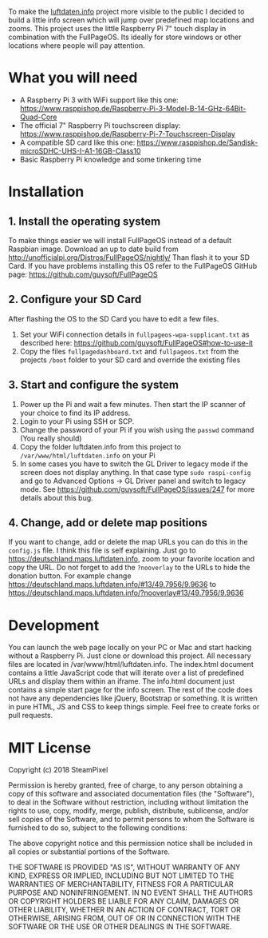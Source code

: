 To make the [luftdaten.info](https://luftdaten.info) project more visible to the public I decided to build a little info screen which will jump over predefined map locations and zooms. This project uses the little Raspberry Pi 7" touch display in combination with the FullPageOS. Its ideally for store windows or other locations where people will pay attention.

# What you will need
* A Raspberry Pi 3 with WiFi support like this one: https://www.rasppishop.de/Raspberry-Pi-3-Model-B-14-GHz-64Bit-Quad-Core
* The official 7" Raspberry Pi touchscreen display: https://www.rasppishop.de/Raspberry-Pi-7-Touchscreen-Display
* A compatible SD card like this one: https://www.rasppishop.de/Sandisk-microSDHC-UHS-I-A1-16GB-Class10
* Basic Raspberry Pi knowledge and some tinkering time

# Installation
## 1. Install the operating system
To make things easier we will install FullPageOS instead of a default Raspbian image. Download an up to date build from http://unofficialpi.org/Distros/FullPageOS/nightly/
Than flash it to your SD Card. If you have problems installing this OS refer to the FullPageOS GitHub page: https://github.com/guysoft/FullPageOS

## 2. Configure your SD Card
After flashing the OS to the SD Card you have to edit a few files.

1. Set your WiFi connection details in `fullpageos-wpa-supplicant.txt` as described here: https://github.com/guysoft/FullPageOS#how-to-use-it
2. Copy the files `fullpagedashboard.txt` and `fullpageos.txt` from the projects `/boot` folder to your SD card and override the existing files

## 3. Start and configure the system

1. Power up the Pi and wait a few minutes. Then start the IP scanner of your choice to find its IP address.
2. Login to your Pi using SSH or SCP.
3. Change the password of your Pi if you wish using the `passwd` command (You really should)
4. Copy the folder luftdaten.info from this project to `/var/www/html/luftdaten.info` on your Pi
5. In some cases you have to switch the GL Driver to legacy mode if the screen does not display anything. In that case type `sudo raspi-config` and go to Advanced Options -> GL Driver panel and switch to legacy mode. See https://github.com/guysoft/FullPageOS/issues/247 for more details about this bug.

## 4. Change, add or delete map positions
If you want to change, add or delete the map URLs you can do this in the `config.js` file. I think this file is self explaining. Just go to https://deutschland.maps.luftdaten.info, zoom to your favorite location and copy the URL. Do not forget to add the `?nooverlay` to the URLs to hide the donation button. For example change https://deutschland.maps.luftdaten.info/#13/49.7956/9.9636 to https://deutschland.maps.luftdaten.info/?nooverlay#13/49.7956/9.9636

# Development

You can launch the web page locally on your PC or Mac and start hacking without a Raspberry Pi. Just clone or download this project. All necessary files are located in /var/www/html/luftdaten.info.
The index.html document contains a little JavaScript code that will iterate over a list of predefined URLs and display them within an iframe. The info.html document just contains a simple start page for the info screen. The rest of the code does not have any dependencies like jQuery, Bootstrap or something. It is written in pure HTML, JS and CSS to keep things simple. Feel free to create forks or pull requests.

# MIT License

Copyright (c) 2018 SteamPixel

Permission is hereby granted, free of charge, to any person obtaining a copy
of this software and associated documentation files (the "Software"), to deal
in the Software without restriction, including without limitation the rights
to use, copy, modify, merge, publish, distribute, sublicense, and/or sell
copies of the Software, and to permit persons to whom the Software is
furnished to do so, subject to the following conditions:

The above copyright notice and this permission notice shall be included in all
copies or substantial portions of the Software.

THE SOFTWARE IS PROVIDED "AS IS", WITHOUT WARRANTY OF ANY KIND, EXPRESS OR
IMPLIED, INCLUDING BUT NOT LIMITED TO THE WARRANTIES OF MERCHANTABILITY,
FITNESS FOR A PARTICULAR PURPOSE AND NONINFRINGEMENT. IN NO EVENT SHALL THE
AUTHORS OR COPYRIGHT HOLDERS BE LIABLE FOR ANY CLAIM, DAMAGES OR OTHER
LIABILITY, WHETHER IN AN ACTION OF CONTRACT, TORT OR OTHERWISE, ARISING FROM,
OUT OF OR IN CONNECTION WITH THE SOFTWARE OR THE USE OR OTHER DEALINGS IN THE
SOFTWARE.